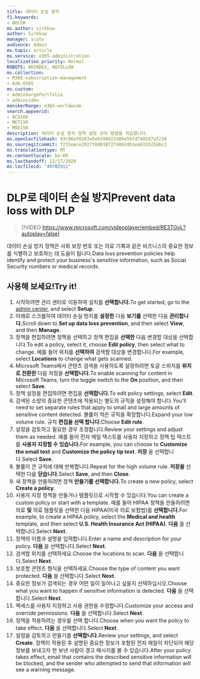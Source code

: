 ```yaml
---
title: 데이터 손실 방지
f1.keywords:
- NOCSH
ms.author: sirkkuw
author: Sirkkuw
manager: scotv
audience: Admin
ms.topic: article
ms.service: o365-administration
localization_priority: Normal
ROBOTS: NOINDEX, NOFOLLOW
ms.collection:
- M365-subscription-management
- Adm_O365
ms.custom:
- AdminSurgePortfolio
- adminvideo
monikerRange: o365-worldwide
search.appverid:
- BCS160
- MET150
- MOE150
description: 데이터 손실 방지 정책 설정 관리 방법을 학습합니다.
ms.openlocfilehash: 93c06af0203a5eb590d22d86e597d7485d7af238
ms.sourcegitcommit: f231eece2927f0d01072fd092db1eab15525bbc2
ms.translationtype: MT
ms.contentlocale: ko-KR
ms.lasthandoff: 12/17/2020
ms.locfileid: "49702911"
---
```

# <a name="prevent-data-loss-with-dlp"></a><span data-ttu-id="afce1-103">DLP로 데이터 손실 방지</span><span class="sxs-lookup"><span data-stu-id="afce1-103">Prevent data loss with DLP</span></span>

> [!VIDEO https://www.microsoft.com/videoplayer/embed/RE3TGvL?autoplay=false]

<span data-ttu-id="afce1-104">데이터 손실 방지 정책은 사회 보장 번호 또는 의료 기록과 같은 비즈니스의 중요한 정보를 식별하고 보호하는 데 도움이 됩니다.</span><span class="sxs-lookup"><span data-stu-id="afce1-104">Data loss prevention policies help identify and protect your business's sensitive information, such as Social Security numbers or medical records.</span></span> 

## <a name="try-it"></a><span data-ttu-id="afce1-105">사용해 보세요!</span><span class="sxs-lookup"><span data-stu-id="afce1-105">Try it!</span></span>

1. <span data-ttu-id="afce1-106">시작하려면 관리 센터로 [](https://admin.microsoft.com)이동하여 설치를 **선택합니다.**</span><span class="sxs-lookup"><span data-stu-id="afce1-106">To get started, go to the [admin center](https://admin.microsoft.com), and select **Setup**.</span></span>
1. <span data-ttu-id="afce1-107">아래로 스크롤하여 데이터 손실 방지를 **설정한** 다음 **보기를** 선택한 다음 **관리합니다.**</span><span class="sxs-lookup"><span data-stu-id="afce1-107">Scroll down to **Set up data loss prevention**, and then select **View**, and then **Manage**.</span></span>
1. <span data-ttu-id="afce1-108">정책을 편집하려면 정책을 선택하고 정책 편집을 **선택한** 다음 변경할 대상을 선택합니다.</span><span class="sxs-lookup"><span data-stu-id="afce1-108">To edit a policy, select it, choose **Edit policy**, then select what to change.</span></span> <span data-ttu-id="afce1-109">예를 들어 위치를 **선택하여** 검색할 대상을 변경합니다.</span><span class="sxs-lookup"><span data-stu-id="afce1-109">For example, select **Locations** to change what gets scanned.</span></span>
1. <span data-ttu-id="afce1-110">Microsoft Teams에서 콘텐츠 검색을 사용하도록 설정하려면 토글 스위치를 **위치로 전환한** 다음 저장을 **선택합니다.**</span><span class="sxs-lookup"><span data-stu-id="afce1-110">To enable scanning for content in Microsoft Teams, turn the toggle switch to the **On** position, and then select **Save**.</span></span>
1. <span data-ttu-id="afce1-111">정책 설정을 편집하려면 편집을 **선택합니다.**</span><span class="sxs-lookup"><span data-stu-id="afce1-111">To edit policy settings, select **Edit**.</span></span>
1. <span data-ttu-id="afce1-112">검색된 소량의 중요한 콘텐츠에 적용되는 별도의 규칙을 설정해야 합니다.</span><span class="sxs-lookup"><span data-stu-id="afce1-112">You'll need to set separate rules that apply to small and large amounts of sensitive content detected.</span></span> <span data-ttu-id="afce1-113">볼륨이 적은 규칙을 확장합니다.</span><span class="sxs-lookup"><span data-stu-id="afce1-113">Expand your low volume rule.</span></span> <span data-ttu-id="afce1-114">규칙 **편집을 선택 합니다.**</span><span class="sxs-lookup"><span data-stu-id="afce1-114">Choose **Edit rule**.</span></span>
1. <span data-ttu-id="afce1-115">설정을 검토하고 필요한 경우 조정합니다.</span><span class="sxs-lookup"><span data-stu-id="afce1-115">Review your settings and adjust them as needed.</span></span> <span data-ttu-id="afce1-116">예를 들어 전자 메일  텍스트를 사용자 지정하고 정책 팁 텍스트를 **사용자 지정할 수 있습니다.**</span><span class="sxs-lookup"><span data-stu-id="afce1-116">For example, you can choose to **Customize the email text** and **Customize the policy tip text**.</span></span> <span data-ttu-id="afce1-117">**저장** 을 선택합니다.</span><span class="sxs-lookup"><span data-stu-id="afce1-117">Select **Save**.</span></span>
1. <span data-ttu-id="afce1-118">볼륨이 큰 규칙에 대해 반복합니다.</span><span class="sxs-lookup"><span data-stu-id="afce1-118">Repeat for the high volume rule.</span></span> <span data-ttu-id="afce1-119">**저장을** 선택한 다음 **닫습니다.**</span><span class="sxs-lookup"><span data-stu-id="afce1-119">Select **Save**, and then **Close**.</span></span>
1. <span data-ttu-id="afce1-120">새 정책을 만들하려면 정책 **만들기를 선택합니다.**</span><span class="sxs-lookup"><span data-stu-id="afce1-120">To create a new policy, select **Create a policy**.</span></span>
1. <span data-ttu-id="afce1-121">사용자 지정 정책을 만들거나 템플릿으로 시작할 수 있습니다.</span><span class="sxs-lookup"><span data-stu-id="afce1-121">You can create a custom policy or start with a template.</span></span> <span data-ttu-id="afce1-122">예를 들어 HIPAA 정책을 만들하려면 의료 **및** 의료 템플릿을 선택한 다음 HIPAA(미국 의료 보험법)를 **선택합니다.**</span><span class="sxs-lookup"><span data-stu-id="afce1-122">For example, to create a HIPAA policy, select the **Medical and health** template, and then select **U.S. Health Insurance Act (HIPAA)**.</span></span> <span data-ttu-id="afce1-123">**다음** 을 선택합니다.</span><span class="sxs-lookup"><span data-stu-id="afce1-123">Select **Next**.</span></span>
1. <span data-ttu-id="afce1-124">정책의 이름과 설명을 입력합니다.</span><span class="sxs-lookup"><span data-stu-id="afce1-124">Enter a name and description for your policy.</span></span> <span data-ttu-id="afce1-125">**다음** 을 선택합니다.</span><span class="sxs-lookup"><span data-stu-id="afce1-125">Select **Next**.</span></span>
1. <span data-ttu-id="afce1-126">검색할 위치를 선택하세요.</span><span class="sxs-lookup"><span data-stu-id="afce1-126">Choose the locations to scan.</span></span> <span data-ttu-id="afce1-127">**다음** 을 선택합니다.</span><span class="sxs-lookup"><span data-stu-id="afce1-127">Select **Next**.</span></span>
1. <span data-ttu-id="afce1-128">보호할 콘텐츠 형식을 선택하세요.</span><span class="sxs-lookup"><span data-stu-id="afce1-128">Choose the type of content you want protected.</span></span> <span data-ttu-id="afce1-129">**다음** 을 선택합니다.</span><span class="sxs-lookup"><span data-stu-id="afce1-129">Select **Next**.</span></span>
1. <span data-ttu-id="afce1-130">중요한 정보가 검색되는 경우 어떤 일이 일어나고 싶을지 선택하십시오.</span><span class="sxs-lookup"><span data-stu-id="afce1-130">Choose what you want to happen if sensitive information is detected.</span></span> <span data-ttu-id="afce1-131">**다음** 을 선택합니다.</span><span class="sxs-lookup"><span data-stu-id="afce1-131">Select **Next**.</span></span>
1. <span data-ttu-id="afce1-132">액세스를 사용자 지정하고 사용 권한을 수정합니다.</span><span class="sxs-lookup"><span data-stu-id="afce1-132">Customize your access and override permissions.</span></span> <span data-ttu-id="afce1-133">**다음** 을 선택합니다.</span><span class="sxs-lookup"><span data-stu-id="afce1-133">Select **Next**.</span></span>
1. <span data-ttu-id="afce1-134">정책을 적용하려는 경우를 선택 합니다.</span><span class="sxs-lookup"><span data-stu-id="afce1-134">Choose when you want the policy to take effect.</span></span> <span data-ttu-id="afce1-135">**다음** 을 선택합니다.</span><span class="sxs-lookup"><span data-stu-id="afce1-135">Select **Next**.</span></span>
1. <span data-ttu-id="afce1-136">설정을 검토하고 만들기를 **선택합니다.**</span><span class="sxs-lookup"><span data-stu-id="afce1-136">Review your settings, and select **Create**.</span></span> <span data-ttu-id="afce1-137">정책이 적용된 후 설명된 중요한 정보가 포함된 전자 메일이 차단되어 해당 정보를 보내고자 한 보낸 사람이 경고 메시지를 볼 수 있습니다.</span><span class="sxs-lookup"><span data-stu-id="afce1-137">After your policy takes effect, email that contains the described sensitive information will be blocked, and the sender who attempted to send that information will see a warning message.</span></span>